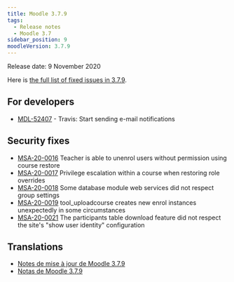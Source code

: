 ```yaml
---
title: Moodle 3.7.9
tags:
  - Release notes
  - Moodle 3.7
sidebar_position: 9
moodleVersion: 3.7.9
---
```


Release date: 9 November 2020

Here is [the full list of fixed issues in 3.7.9](https://tracker.moodle.org/secure/IssueNavigator!executeAdvanced.jspa?jqlQuery=project+%3D+mdl+AND+resolution+%3D+fixed+AND+fixVersion+in+%28%223.7.9%22%29+ORDER+BY+priority+DESC&runQuery=true&clear=true).

## For developers

- [MDL-52407](https://tracker.moodle.org/browse/MDL-52407) - Travis: Start sending e-mail notifications

## Security fixes

- [MSA-20-0016](https://moodle.org/mod/forum/discuss.php?d=413935) Teacher is able to unenrol users without permission using course restore
- [MSA-20-0017](https://moodle.org/mod/forum/discuss.php?d=413936) Privilege escalation within a course when restoring role overrides
- [MSA-20-0018](https://moodle.org/mod/forum/discuss.php?d=413938) Some database module web services did not respect group settings
- [MSA-20-0019](https://moodle.org/mod/forum/discuss.php?d=413939) tool_uploadcourse creates new enrol instances unexpectedly in some circumstances
- [MSA-20-0021](https://moodle.org/mod/forum/discuss.php?d=413941) The participants table download feature did not respect the site's "show user identity" configuration

## Translations

- [Notes de mise à jour de Moodle 3.7.9](https://docs.moodle.org/fr/Notes_de_mise_à_jour_de_Moodle_3.7.9)
- [Notas de Moodle 3.7.9](https://docs.moodle.org/es/Notas_de_Moodle_3.7.9)
